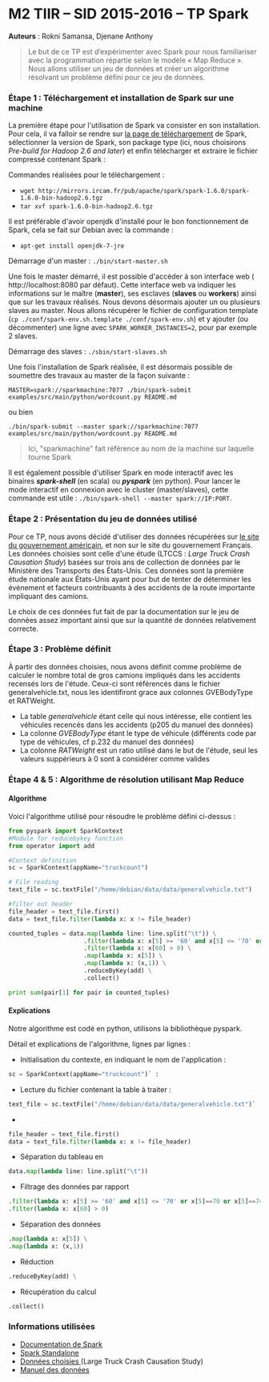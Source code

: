 # M2 TIIR – SID 2015-2016 – TP Spark
**Auteurs** : Rokni Samansa, Djenane Anthony

> Le but de ce TP est d’expérimenter avec Spark pour nous familiariser avec la programmation répartie selon le modèle « Map Reduce ». Nous allons utiliser un jeu de données et créer un algorithme résolvant un problème défini pour ce jeu de données.


### Étape 1 : Téléchargement et installation de Spark sur une machine

La première étape pour l'utilisation de Spark va consister en son installation. Pour cela, il va falloir se rendre sur [la page de téléchargement](http://spark.apache.org/downloads.html) de Spark, sélectionner la version de Spark, son package type (ici, nous choisirons _Pre-build for  Hadoop 2.6 and later_) et enfin télécharger et extraire le fichier compressé contenant Spark :

Commandes réalisées pour le téléchargement :
* `wget http://mirrors.ircam.fr/pub/apache/spark/spark-1.6.0/spark-1.6.0-bin-hadoop2.6.tgz `
* `tar xvf spark-1.6.0-bin-hadoop2.6.tgz`

Il est préférable d'avoir openjdk d'installé pour le bon fonctionnement de Spark, cela se fait sur Debian avec la commande :
* `apt-get install openjdk-7-jre`


Démarrage d'un master : `./bin/start-master.sh`

Une fois le master démarré, il est possible d'accéder à son interface web ( http://localhost:8080 par défaut). Cette interface web va indiquer les informations sur le maître (**master**), ses esclaves (**slaves** ou **workers**) ainsi que sur les travaux réalisés.
Nous devons désormais ajouter un ou plusieurs slaves au master. Nous allons récupérer le fichier de configuration template (`cp ./conf/spark-env.sh.template ./conf/spark-env.sh`) et y ajouter (ou décommenter) une ligne avec `SPARK_WORKER_INSTANCES=2`, pour par exemple 2 slaves.

Démarrage des slaves : `./sbin/start-slaves.sh`

Une fois l'installation de Spark réalisée, il est désormais possible de soumettre des travaux au master de la façon suivante :

`MASTER=spark://sparkmachine:7077 ./bin/spark-submit examples/src/main/python/wordcount.py README.md`

ou bien

`./bin/spark-submit --master spark://sparkmachine:7077 examples/src/main/python/wordcount.py README.md`
> Ici, "sparkmachine" fait référence au nom de la machine sur laquelle tourne Spark

Il est également possible d'utiliser Spark en mode interactif avec les binaires **_spark-shell_** (en scala) ou **_pyspark_** (en python). Pour lancer le mode interactif en connexion avec le cluster (master/slaves), cette commande est utile : `./bin/spark-shell --master spark://IP:PORT`.

### Étape 2 : Présentation du jeu de données utilisé

Pour ce TP, nous avons décidé d'utiliser des données récupérées sur [le site du gouvernement américain](http://www.data.gov/), et non sur le site du gouvernement Français. Les données choisies sont celle d'une étude (LTCCS : _Large Truck Crash Causation Study_) basées sur trois ans de collection de données par le Ministère des Transports des États-Unis. Ces données sont la première étude nationale aux États-Unis ayant pour but de tenter de déterminer les évènement et facteurs contribuants à des accidents de la route importante impliquant des camions.

Le choix de ces données fut fait de par la documentation sur le jeu de données assez important ainsi que sur la quantité de données relativement correcte.

### Étape 3 : Problème définit

À partir des données choisies, nous avons définit comme problème de calculer le nombre total de gros camions impliqués dans les accidents recensés lors de l'étude. Ceux-ci sont référencés dans le fichier generalvehicle.txt, nous les identifiront grace aux colonnes GVEBodyType et RATWeight.

* La table _generalvehicle_ étant celle qui nous intéresse, elle contient les véhicules recencés dans les accidents (p205 du manuel des données)
* La colonne _GVEBodyType_ étant le type de véhicule (différents code par type de véhicules, cf p.232 du manuel des données)
* La colonne _RATWeight_ est un ratio utilisé dans le but de l'étude, seul	les valeurs suppérieurs à 0 sont à considérer comme valides

### Étape 4 & 5 : Algorithme de résolution utilisant Map Reduce

#### Algorithme
Voici l'algorithme utilisé pour résoudre le problème défini ci-dessus :

``` python
from pyspark import SparkContext
#Module for reducebykey function
from operator import add

#Context definition
sc = SparkContext(appName="truckcount")

# File reading
text_file = sc.textFile("/home/debian/data/data/generalvehicle.txt")

#filter out header
file_header = text_file.first()
data = text_file.filter(lambda x: x != file_header)

counted_tuples = data.map(lambda line: line.split("\t")) \
                     .filter(lambda x: x[5] >= '60' and x[5] <= '70' or x[5]==70 or x[5]==74 or x[5]==78 ) \
                     .filter(lambda x: x[60] > 0) \
                     .map(lambda x: x[5]) \
                     .map(lambda x: (x,1)) \
                     .reduceByKey(add) \
                     .collect()

print sum(pair[1] for pair in counted_tuples)
```
#### Explications
Notre algorithme est codé en python, utilisons la bibliothèque pyspark.

Détail et explications de l'algorithme, lignes par lignes :

* Initialisation du contexte, en indiquant le nom de l'application :
``` python
sc = SparkContext(appName="truckcount")` :
```
* Lecture du fichier contenant la table à traiter :
``` python
text_file = sc.textFile("/home/debian/data/data/generalvehicle.txt")`
```
*
``` python
file_header = text_file.first()
data = text_file.filter(lambda x: x != file_header)
```
* Séparation du tableau en
``` python
data.map(lambda line: line.split("\t"))
```
* Filtrage des données par rapport
``` python
.filter(lambda x: x[5] >= '60' and x[5] <= '70' or x[5]==70 or x[5]==74 or x[5]==78 ) \
.filter(lambda x: x[60] > 0)
```
* Séparation des données
``` python
.map(lambda x: x[5]) \
.map(lambda x: (x,1))
```
* Réduction
``` python
.reduceByKey(add) \
```
* Récupération du calcul
``` python
.collect()
```


### Informations utilisées

* [Documentation de Spark](http://spark.apache.org/docs/latest/)
* [Spark Standalone](http://spark.apache.org/docs/latest/spark-standalone.html)
* [Données choisies ](http://catalog.data.gov/dataset?q=LTCCS&sort=score+desc%2C+name+asc) (Large Truck Crash Causation Study)
* [Manuel des données](http://ai.fmcsa.dot.gov/ltccs/data/documents/LTCCS_Manual_Public.pdf)
